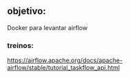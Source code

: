 ## objetivo:
Docker para levantar airflow

### treinos:
https://airflow.apache.org/docs/apache-airflow/stable/tutorial_taskflow_api.html